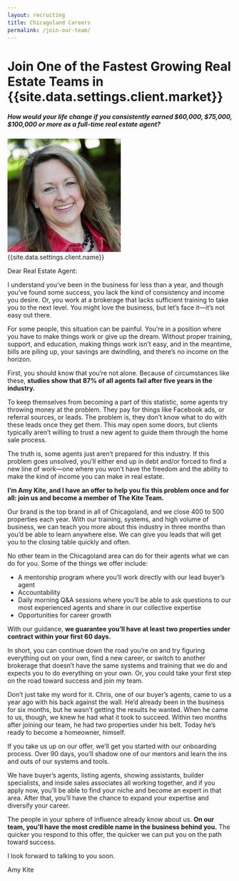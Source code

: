 ```yaml
---
layout: recruiting
title: Chicagoland Careers
permalink: /join-our-team/
---
```


<div class="recruiting-page">
<h1 class="join-us">Join One of the Fastest Growing Real Estate Teams in {{site.data.settings.client.market}}</h1>
<h5 class="join-us-subtitle">How would your life change if you consistently earned $60,000, $75,000, $100,000 or more as a full-time real estate agent?</h5>
<div class="recruiting-photo">
<span class="client-image-container">
<img src="/img/headshot.jpg" alt="{{site.data.settings.client.name}}" class="client-image"/>
</span>
<figcaption class="caption">{{site.data.settings.client.name}}</figcaption>
</div>


<p>Dear Real Estate Agent:</p>

<p>I understand you’ve been in the business for less than a year, and though you’ve found some success, you lack the kind of consistency and income you desire. Or, you work at a brokerage that lacks sufficient training to take you to the next level. You might love the business, but let’s face it—it’s not easy out there. </p>

<p>For some people, this situation can be painful. You’re in a position where you have to make things work or give up the dream. Without proper training, support, and education, making things work isn’t easy, and in the meantime, bills are piling up, your savings are dwindling, and there’s no income on the horizon.</p>

<p>First, you should know that you’re not alone. Because of circumstances like these, <strong>studies show that 87% of all agents fail after five years in the industry.</strong> </p>

<p>To keep themselves from becoming a part of this statistic, some agents try throwing money at the problem. They pay for things like Facebook ads, or referral sources, or leads. The problem is, they don’t know what to do with these leads once they get them. This may open some doors, but clients typically aren’t willing to trust a new agent to guide them through the home sale process. </p>

<p>The truth is, some agents just aren’t prepared for this industry. If this problem goes unsolved, you’ll either end up in debt and/or forced to find a new line of work—one where you won’t have the freedom and the ability to make the kind of income you can make in real estate. </p>

<p><strong>I’m Amy Kite, and I have an offer to help you fix this problem once and for all: join us and become a member of The Kite Team.</strong> </p>

<p>Our brand is the top brand in all of Chicagoland, and we close 400 to 500 properties each year. With our training, systems, and high volume of business, we can teach you more about this industry in three months than you’d be able to learn anywhere else. We can give you leads that will get you to the closing table quickly and often.  </p>

<p>No other team in the Chicagoland area can do for their agents what we can do for you. Some of the things we offer include:
<ul class="indent">
<li>A mentorship program where you’ll work directly with our lead buyer’s agent</li>
<li>Accountability</li>
<li>Daily morning Q&A sessions where you’ll be able to ask questions to our most experienced agents and share in our collective expertise</li>
<li>Opportunities for career growth</li>
</ul></p>

<p>With our guidance, <strong>we guarantee you’ll have at least two properties under contract within your first 60 days.</strong> </p>

<p>In short, you can continue down the road you’re on and try figuring everything out on your own, find a new career, or switch to another brokerage that doesn’t have the same systems and training that we do and expects you to do everything on your own. Or, you could take your first step on the road toward success and join my team.  </p>

<p>Don’t just take my word for it. Chris, one of our buyer’s agents, came to us a year ago with his back against the wall. He’d already been in the business for six months, but he wasn’t getting the results he wanted. When he came to us, though, we knew he had what it took to succeed. Within two months after joining our team, he had two properties under his belt. Today he’s ready to become a homeowner, himself. </p>

<p>If you take us up on our offer, we’ll get you started with our onboarding process. Over 90 days, you’ll shadow one of our mentors and learn the ins and outs of our systems and tools. </p>

<p>We have buyer’s agents, listing agents, showing assistants, builder specialists, and inside sales associates all working together, and if you apply now, you’ll be able to find your niche and become an expert in that area. After that, you’ll have the chance to expand your expertise and diversify your career. </p>

<p>The people in your sphere of influence already know about us. <strong>On our team, you’ll have the most credible name in the business behind you.</strong> The quicker you respond to this offer, the quicker we can put you on the path toward success. </p>

<p>I look forward to talking to you soon. </p>

<p>Amy Kite</p>




<div data-paperform-id="werehiringkite"></div><script>(function() {var script = document.createElement('script'); script.src = "https://paperform.co/__embed.min.js"; document.body.appendChild(script); })()</script>